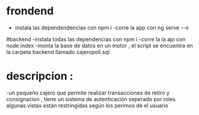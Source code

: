 # frondend 
- instala las dependendencias con npm i 
-corre la app con ng serve --o

#backend 
-instala todas las dependencias con npm i
-corre la la api con node index 
-monta la base de datos en un motor , el script se encuentra en la carpeta backend llamado cajeropoli.sql

# descripcion :
-un pequeño cajero que permite realizar transacciones de retiro y consignacion , tiene un sistema de autenticación seperado por roles algunas vistas están restringidas según los perimos de el usuario 
